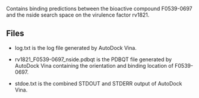 Contains binding predictions between the bioactive compound F0539-0697 and the nside search space on the virulence factor rv1821.

## Files

- log.txt is the log file generated by AutoDock Vina.

- rv1821_F0539-0697_nside.pdbqt is the PDBQT file generated by AutoDock Vina containing the orientation and binding location of F0539-0697.

- stdoe.txt is the combined STDOUT and STDERR output of AutoDock Vina.

